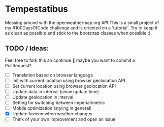 # Tempestatibus
Messing around with the openweathermap.org API
This is a small project of my #100DaysOfCode challenge and is oriented on a 'tutorial'.
Try to keep it as clean as possible and stick to the bootstrap classes when possible :)

## TODO / Ideas:
Feel free to fork this an continue 🙂 maybe you want to commit a PullRequest?   
- [ ] Translation based on browser language
- [ ] Init with current location using browser geolocation API
- [ ] Set current location using browser geolocation API
- [ ] Update data in interval (show update time)
- [ ] Update geolocation in interval
- [ ] Setting for switching between imperial/metric
- [ ] Mobile optimization (styling in general)
- [x] ~~Update favicon when weather changes~~
- [ ] Think of your own improvement and open an issue
